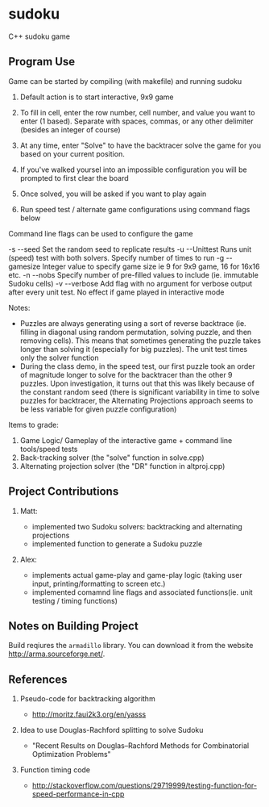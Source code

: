 # sudoku
C++ sudoku game

## Program Use ##

Game can be started by compiling (with makefile) and running sudoku

1. Default action is to start interactive, 9x9 game
2. To fill in cell, enter the row number, cell number, and value you want to enter (1 based). Separate with spaces, commas, or any other delimiter (besides an integer of course)
3. At any time, enter "Solve" to have the backtracer solve the game for you based on your current position.
4. If you've walked yoursel into an impossible configuration you will be prompted to first clear the board
5. Once solved, you will be asked if you want to play again

6. Run speed test / alternate game configurations using command flags below

Command line flags can be used to configure the game

-s --seed Set the random seed to replicate results
-u --Unittest Runs unit (speed) test with both solvers. Specify number of times to run
-g --gamesize Integer value to specify game size
				ie 9 for 9x9 game, 16 for 16x16 etc.
-n --nobs Specify number of pre-filled values to include (ie. immutable Sudoku cells)
-v --verbose Add flag with no argument for verbose output after every unit test. No effect if game played in interactive mode


Notes:

- Puzzles are always generating using a sort of reverse backtrace (ie. filling in diagonal using random permutation, solving puzzle, and then removing cells). This means that sometimes generating the puzzle takes longer than solving it (especially for big puzzles). The unit test times only the solver function
- During the class demo, in the speed test, our first puzzle took an order of magnitude longer to solve for the backtracer than the other 9 puzzles. Upon investigation, it turns out that this was likely because of the constant random seed (there is significant variability in time to solve puzzles for backtracer, the Alternating Projections approach seems to be less variable for given puzzle configuration)


Items to grade:

1. Game Logic/ Gameplay of the interactive game + command line tools/speed tests
2. Back-tracking solver (the "solve" function in solve.cpp)
3. Alternating projection solver (the "DR" function in altproj.cpp)

## Project Contributions ##

1. Matt:
    * implemented two Sudoku solvers: backtracking and alternating projections
    * implemented function to generate a Sudoku puzzle

2. Alex:
    * implements actual game-play and game-play logic (taking user input, printing/formatting to screen etc.)
    * implemented comamnd line flags and associated functions(ie. unit testing / timing functions)

## Notes on Building Project ##

Build reqiures the `armadillo` library.  You can download it from the website
http://arma.sourceforge.net/.

## References ##

1. Pseudo-code for backtracking algorithm
    - http://moritz.faui2k3.org/en/yasss

2. Idea to use Douglas-Rachford splitting to solve Sudoku
    - "Recent Results on Douglas–Rachford Methods for Combinatorial Optimization Problems"

3. Function timing code
	- http://stackoverflow.com/questions/29719999/testing-function-for-speed-performance-in-cpp

